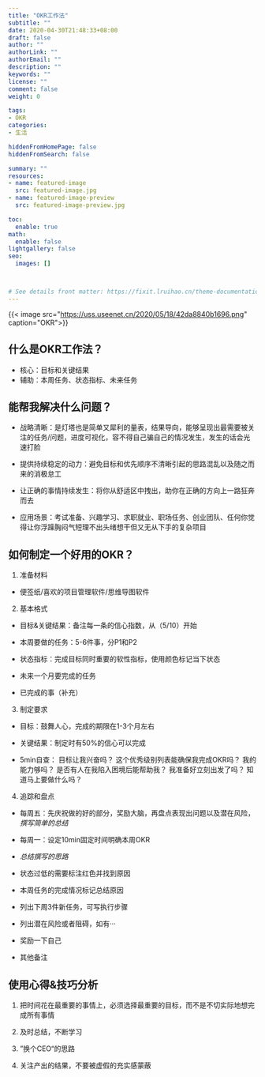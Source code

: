 ```yaml
---
title: "OKR工作法"
subtitle: ""
date: 2020-04-30T21:48:33+08:00
draft: false
author: ""
authorLink: ""
authorEmail: ""
description: ""
keywords: ""
license: ""
comment: false
weight: 0

tags:
- OKR
categories:
- 生活

hiddenFromHomePage: false
hiddenFromSearch: false

summary: ""
resources:
- name: featured-image
  src: featured-image.jpg
- name: featured-image-preview
  src: featured-image-preview.jpg

toc:
  enable: true
math:
  enable: false
lightgallery: false
seo:
  images: []



# See details front matter: https://fixit.lruihao.cn/theme-documentation-content/#front-matter
---
```


<!--more-->
<!-- ![OKR.png](https://uss.useenet.cn/2020/05/18/42da8840b1696.png) -->
{{< image src="https://uss.useenet.cn/2020/05/18/42da8840b1696.png" caption="OKR">}}

## 什么是OKR工作法？

- 核心：目标和关键结果  
- 辅助：本周任务、状态指标、未来任务

## 能帮我解决什么问题？

- 战略清晰：是灯塔也是简单又犀利的量表，结果导向，能够呈现出最需要被关注的任务/问题，进度可视化，容不得自己骗自己的情况发生，发生的话会光速打脸

- 提供持续稳定的动力：避免目标和优先顺序不清晰引起的思路混乱以及随之而来的消极怠工

- 让正确的事情持续发生：将你从舒适区中拽出，助你在正确的方向上一路狂奔而去

- 应用场景：考试准备、兴趣学习、求职就业、职场任务、创业团队、任何你觉得让你浮躁胸闷气短理不出头绪想干但又无从下手的复杂项目

## 如何制定一个好用的OKR？

1. 准备材料

- 便签纸/喜欢的项目管理软件/思维导图软件

2. 基本格式

- 目标&关键结果：备注每一条的信心指数，从（5/10）开始

- 本周要做的任务：5-6件事，分P1和P2

- 状态指标：完成目标同时重要的软性指标，使用颜色标记当下状态

- 未来一个月要完成的任务

- 已完成的事（补充）

3. 制定要求

- 目标：鼓舞人心，完成的期限在1-3个月左右

- 关键结果：制定时有50%的信心可以完成

- 5min自查： 目标让我兴奋吗？ 这个优秀级别列表能确保我完成OKR吗？ 我的能力够吗？ 是否有人在我陷入困境后能帮助我？ 我准备好立刻出发了吗？ 知道马上要做什么吗？

4. 追踪和盘点

- 每周五：先庆祝做的好的部分，奖励大脑，再盘点表现出问题以及潜在风险，*撰写简单的总结*

-  每周一：设定10min固定时间明确本周OKR

- *总结撰写的思路*

- 状态过低的需要标注红色并找到原因

- 本周任务的完成情况标记总结原因

- 列出下周3件新任务，可写执行步骤

- 列出潜在风险或者阻碍，如有···

- 奖励一下自己

- 其他备注

## 使用心得&技巧分析

1. 把时间花在最重要的事情上，必须选择最重要的目标，而不是不切实际地想完成所有事情

2. 及时总结，不断学习

3. ”换个CEO“的思路

4. 关注产出的结果，不要被虚假的充实感蒙蔽